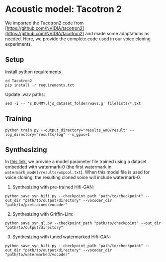 # Acoustic model: Tacotron 2
We imported the Tacotron2 code from [https://github.com/NVIDIA/tacotron2](https://github.com/NVIDIA/tacotron2) and made some adaptations as needed. Here, we provide the complete code used in our voice cloning experiments.

## Setup
Install python requirements
```
cd Tacotron2
pip install -r requirements.txt
```
Update .wav paths: 
```
sed -i -- 's,DUMMY,ljs_dataset_folder/wavs,g' filelists/*.txt
```

## Training
```
python train.py --output_directory="results_wm0/result" --log_directory="results/log" --n_gpus=1
```

## Synthesizing
In [this link](https://drive.google.com/drive/folders/1wH3cCJi1HVC1LwNh7yerYqNzy_PX17zG?usp=drive_link), we provide a model parameter file trained using a dataset embedded with watermark-0 (the first watermark in `watermark_model/results/wmpool.txt`). When this model file is used for voice cloning, the resulting cloned voice will include watermark-0.

1. Synthesizing with pre-trained Hifi-GAN:
```
python save_syn_hifi.py --checkpoint_path "path/to/checkpoint" --out_dir "path/to/output/directory" --vocoder_dir "path/to/pretrained/vocoder"
```
2. Synthesizing with Griffin-Lim:
```
python save_syn_gl.py --checkpoint_path "path/to/checkpoint" --out_dir "path/to/output/directory"
```
3. Synthesizing with tuned watermarked Hifi-GAN:
```
python save_syn_hifi.py --checkpoint_path "path/to/checkpoint" --out_dir "path/to/output/directory" --vocoder_dir "path/to/watermarked/vocoder"
```